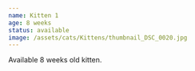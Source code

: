 ```yaml
---
name: Kitten 1
age: 8 weeks
status: available
image: /assets/cats/Kittens/thumbnail_DSC_0020.jpg
---
```


Available 8 weeks old kitten.
